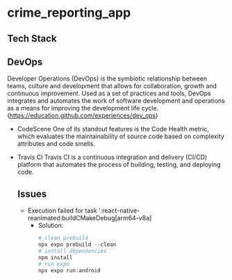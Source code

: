# crime_reporting_app

## Tech Stack

## DevOps

Developer Operations (DevOps) is the symbiotic relationship between teams, culture and development that allows for collaboration, growth and continuous improvement. Used as a set of practices and tools, DevOps integrates and automates the work of software development and operations as a means for improving the development life cycle. (https://education.github.com/experiences/dev_ops)

- CodeScene
  One of its standout features is the Code Health metric, which evaluates the maintainability of source code based on complexity attributes and code smells.

- Travis CI
  Travis CI is a continuous integration and delivery (CI/CD) platform that automates the process of building, testing, and deploying code.

  ## Issues

  - Execution failed for task ':react-native-reanimated:buildCMakeDebug[arm64-v8a]
    - Solution:
      ```powershell
      # clean prebuild
      npx expo prebuild --clean
      # install dependencies
      npm install
      # run expo
      npx expo run:android
      ```
